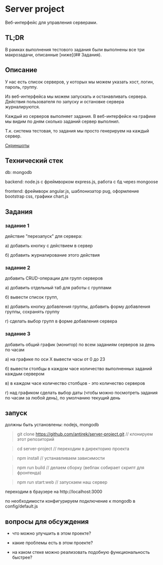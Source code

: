 # Server project

Веб-интерфейс для управления серверами. 

## TL;DR

В рамках выполнения тестового задания были выполнены все три макрозадачи, описанные [ниже](## Задания).

## Описание

У нас есть список серверов, у которых мы можем указать хост, логин, пароль, группу.

Из веб-интерфейса мы можем запускать и останавливать сервера. 
Действия пользователя по запуску и остановке сервера журналируются.

Каждый из серверов выполняет задания. 
В веб-интерфейсе на графике мы видим по дням сколько заданий сервер выполнил.

Т.к. система тестовая, то задания мы просто генерируем на каждый сервер.

[Скриншоты](web.md)

## Технический стек

db: mongodb

backend: node.js c фреймворком express.js, работа с бд через mongoose

frontend: фреймворк angular.js, шаблонизатор pug, оформление bootstrap css, графики chart.js

## Задания

### задание 1

действие "перезапуск" для сервера: 

а) добавить кнопку с действием в сервер

б) добавить журналирование этого действия

### задание 2

добавить CRUD-операции для групп серверов

а) добавить отдельный таб для работы с группами

б) вывести список групп, 

в) добавить кнопку добавления группы, добавить форму добавления группы, сохранять группу

г) сделать выбор групп в форме добавления сервера

### задание 3 

добавить общий график (монитор) по всем заданиям серверов за день по часам

а) на графике по оси Х вывести часы от 0 до 23

б) вывести столбцы в каждом часе количество выполненных заданий каждым сервером

в) в каждом часе количество столбцов - это количество серверов

г) над графиком сделать выбор даты (чтобы можно посмотреть задания по часам за любой день), 
по умолчанию текущий день

## запуск

должны быть установлены: nodejs, mongodb

> git clone https://github.com/antirek/server-project.git   // клонируем этот репозиторий

> cd server-project     // переходим в директорию проекта

> npm install           // устанавливаем зависимости

> npm run build         // делаем сборку (вебпак собирает скрипт для фронтенда)

> npm run start:web     // запускаем наш сервер

переходим в браузере на http://localhost:3000

по необходимости конфигурируем подключение к mongodb в config/default.js

## вопросы для обсуждения

- что можно улучшить в этом проекте?

- какие проблемы есть в этом проекте?

- на каком стеке можно реализовать подобную функциональность быстрее?
